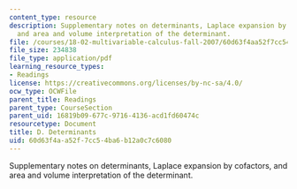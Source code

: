 ```yaml
---
content_type: resource
description: Supplementary notes on determinants, Laplace expansion by cofactors,
  and area and volume interpretation of the determinant.
file: /courses/18-02-multivariable-calculus-fall-2007/60d63f4aa52f7cc54ba6b12a0c7c6080_determinants.pdf
file_size: 234838
file_type: application/pdf
learning_resource_types:
- Readings
license: https://creativecommons.org/licenses/by-nc-sa/4.0/
ocw_type: OCWFile
parent_title: Readings
parent_type: CourseSection
parent_uid: 16819b09-677c-9716-4136-acd1fd60474c
resourcetype: Document
title: D. Determinants
uid: 60d63f4a-a52f-7cc5-4ba6-b12a0c7c6080
---
```

Supplementary notes on determinants, Laplace expansion by cofactors, and area and volume interpretation of the determinant.